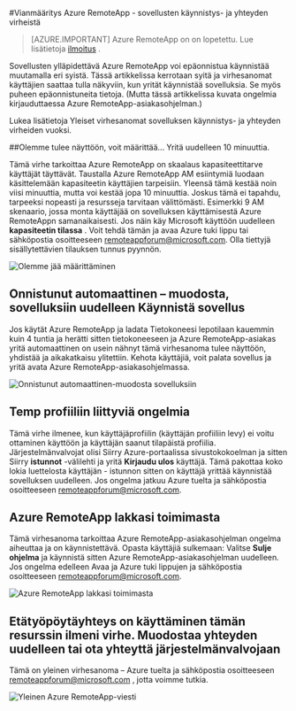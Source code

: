 <properties 
    pageTitle="Azure RemoteApp vianmääritys - käynnistys- ja yhteyden sovellusvirheet | Microsoft Azure" 
    description="Opettele liittyviä alkamis- ja yhteyden muodostaminen Azure RemoteApp-sovelluksia." 
    services="remoteapp" 
    documentationCenter="" 
    authors="ericorman" 
    manager="mbaldwin" />

<tags 
    ms.service="remoteapp" 
    ms.workload="compute" 
    ms.tgt_pltfrm="na" 
    ms.devlang="na" 
    ms.topic="article" 
    ms.date="08/15/2016" 
    ms.author="elizapo" />



#<a name="troubleshoot-azure-remoteapp---application-launch-and-connection-failures"></a>Vianmääritys Azure RemoteApp - sovellusten käynnistys- ja yhteyden virheistä 

> [AZURE.IMPORTANT]
> Azure RemoteApp on on lopetettu. Lue lisätietoja [ilmoitus](https://go.microsoft.com/fwlink/?linkid=821148) .

Sovellusten ylläpidettävä Azure RemoteApp voi epäonnistua käynnistää muutamalla eri syistä. Tässä artikkelissa kerrotaan syitä ja virhesanomat käyttäjien saattaa tulla näkyviin, kun yrität käynnistää sovelluksia. Se myös puheen epäonnistuneita tietoja. (Mutta tässä artikkelissa kuvata ongelmia kirjauduttaessa Azure RemoteApp-asiakasohjelman.)  

Lukea lisätietoja Yleiset virhesanomat sovelluksen käynnistys- ja yhteyden virheiden vuoksi.

##<a name="were-getting-you-set-up-try-again-in-10-minutes"></a>Olemme tulee näyttöön, voit määrittää... Yritä uudelleen 10 minuuttia.

Tämä virhe tarkoittaa Azure RemoteApp on skaalaus kapasiteettitarve käyttäjät täyttävät. Taustalla Azure RemoteApp AM esiintymiä luodaan käsittelemään kapasiteetin käyttäjien tarpeisiin. Yleensä tämä kestää noin viisi minuuttia, mutta voi kestää jopa 10 minuuttia. Joskus tämä ei tapahdu, tarpeeksi nopeasti ja resursseja tarvitaan välittömästi. Esimerkki 9 AM skenaario, jossa monta käyttäjää on sovelluksen käyttämisestä Azure RemoteAppn samanaikaisesti. Jos näin käy Microsoft käyttöön uudelleen **kapasiteetin tilassa** . Voit tehdä tämän ja avaa Azure tuki lippu tai sähköpostia osoitteeseen [remoteappforum@microsoft.com](mailto:remoteappforum@microsoft.com). Olla tiettyjä sisällytettävien tilauksen tunnus pyynnön.  

![Olemme jää määrittäminen](./media/remoteapp-apptrouble/ra-apptrouble1.png)

## <a name="could-not-auto-reconnect-to-your-applications-please-re-launch-your-application"></a>Onnistunut automaattinen – muodosta, sovelluksiin uudelleen Käynnistä sovellus  

Jos käytät Azure RemoteApp ja ladata Tietokoneesi lepotilaan kauemmin kuin 4 tuntia ja herätti sitten tietokoneeseen ja Azure RemoteApp-asiakas yritä automaattinen on usein nähnyt tämä virhesanoma tulee näyttöön, yhdistää ja aikakatkaisu ylitettiin.  Kehota käyttäjiä, voit palata sovellus ja yritä avata Azure RemoteApp-asiakasohjelmassa.

![Onnistunut automaattinen-muodosta sovelluksiin](./media/remoteapp-apptrouble/ra-apptrouble2.png) 

## <a name="problems-with-the-temp-profile"></a>Temp profiiliin liittyviä ongelmia 

Tämä virhe ilmenee, kun käyttäjäprofiilin (käyttäjän profiiliin levy) ei voitu ottaminen käyttöön ja käyttäjän saanut tilapäistä profiilia.  Järjestelmänvalvojat olisi Siirry Azure-portaalissa sivustokokoelman ja sitten Siirry **istunnot** -välilehti ja yritä **Kirjaudu ulos** käyttäjä. Tämä pakottaa koko lokia luettelosta käyttäjän - istunnon sitten on käyttäjä yrittää käynnistää sovelluksen uudelleen. Jos ongelma jatkuu Azure tuelta ja sähköpostia osoitteeseen [remoteappforum@microsoft.com](mailto:remoteappforum@microsoft.com).

## <a name="azure-remoteapp-has-stopped-working"></a>Azure RemoteApp lakkasi toimimasta

Tämä virhesanoma tarkoittaa Azure RemoteApp-asiakasohjelman ongelma aiheuttaa ja on käynnistettävä. Opasta käyttäjiä sulkemaan: Valitse **Sulje ohjelma** ja käynnistä sitten Azure RemoteApp-asiakasohjelman uudelleen.  Jos ongelma edelleen Avaa ja Azure tuki lippujen ja sähköpostia osoitteeseen [remoteappforum@microsoft.com](mailto:remoteappforum@microsoft.com).

![Azure RemoteApp lakkasi toimimasta](./media/remoteapp-apptrouble/ra-apptrouble3.png)  

## <a name="an-error-occurred-while-remote-desktop-connection-was-accessing-this-resource-retry-the-connection-or-contact-your-system-administrator"></a>Etätyöpöytäyhteys on käyttäminen tämän resurssin ilmeni virhe. Muodostaa yhteyden uudelleen tai ota yhteyttä järjestelmänvalvojaan

Tämä on yleinen virhesanoma – Azure tuelta ja sähköpostia osoitteeseen [remoteappforum@microsoft.com](mailto:remoteappforum@microsoft.com) , jotta voimme tutkia. 

![Yleinen Azure RemoteApp-viesti](./media/remoteapp-apptrouble/ra-apptrouble4.png) 